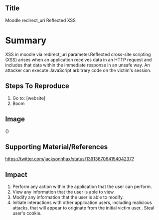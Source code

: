 ## Title
Moodle redirect_uri Reflected XSS

# Summary
XSS in moodle via redirect_uri parameter.Reflected cross-site scripting (XSS) arises when an application receives data in an HTTP request and includes that data within the immediate response in an unsafe way. An attacker can execute JavaScript arbitrary code on the victim's session.

## Steps To Reproduce
1. Go to: [website]
2. Boom

## Image
{}

## Supporting Material/References
https://twitter.com/jacksonhhax/status/1391367064154042377

## Impact
1. Perform any action within the application that the user can perform.
2. View any information that the user is able to view.
3. Modify any information that the user is able to modify.
4. Initiate interactions with other application users, including malicious attacks, that will appear to originate from the initial victim user..
Steal user's cookie. 



